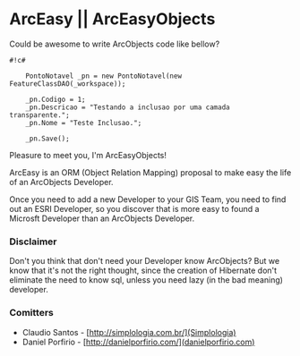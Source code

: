 # ArcEasy || ArcEasyObjects #

Could be awesome to write ArcObjects code like bellow?

```
#!c#

    PontoNotavel _pn = new PontoNotavel(new FeatureClassDAO(_workspace));

    _pn.Codigo = 1;
    _pn.Descricao = "Testando a inclusao por uma camada transparente.";
    _pn.Nome = "Teste Inclusao.";

    _pn.Save();

```
Pleasure to meet you, I'm ArcEasyObjects!

ArcEasy is an ORM (Object Relation Mapping) proposal to make easy the life of an ArcObjects Developer.

Once you need to add a new Developer to your GIS Team, you need to find out an ESRI Developer, so you discover that is more easy to found a Microsft Developer than an ArcObjects Developer.

###  Disclaimer ###

Don't you think that don't need your Developer know ArcObjects?
But we know that it's not the right thought, since the creation of Hibernate don't eliminate the need to know sql, unless you need lazy (in the bad meaning) developer.

### Comitters ###

* Claudio Santos -  [http://simplologia.com.br/](Simplologia)
* Daniel Porfirio - [http://danielporfirio.com/](danielporfirio.com)